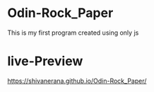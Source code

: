 # Odin-Rock_Paper

This is my first program created using only js

# live-Preview

https://shivanerana.github.io/Odin-Rock_Paper/